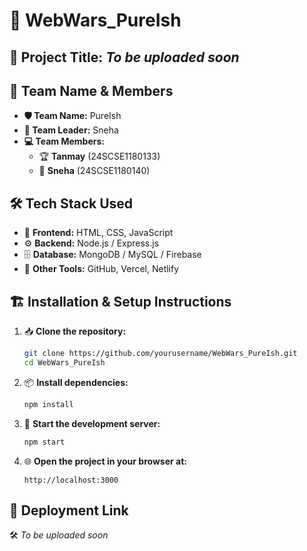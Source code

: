 # 🚀 **WebWars_PureIsh**  

## 📌 **Project Title:** *To be uploaded soon*  

## 👥 **Team Name & Members**  
- **🛡️ Team Name:** PureIsh  
- **👑 Team Leader:** Sneha  
- **💻 Team Members:**  
  - 🏆 **Tanmay** (24SCSE1180133)  
  - 🌟 **Sneha** (24SCSE1180140)  

## 🛠️ **Tech Stack Used**  
- 🎨 **Frontend:** HTML, CSS, JavaScript  
- ⚙️ **Backend:** Node.js / Express.js  
- 🗄️ **Database:** MongoDB / MySQL / Firebase  
- 🔧 **Other Tools:** GitHub, Vercel, Netlify  

## 🏗️ **Installation & Setup Instructions**  
1. 📥 **Clone the repository:**  
   ```sh
   git clone https://github.com/yourusername/WebWars_PureIsh.git
   cd WebWars_PureIsh
   ```
2. 📦 **Install dependencies:**  
   ```sh
   npm install
   ```
3. 🚀 **Start the development server:**  
   ```sh
   npm start
   ```
4. 🌐 **Open the project in your browser at:**  
   ```
   http://localhost:3000
   ```

## 🔗 **Deployment Link**  
🛠️ *To be uploaded soon*  


